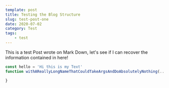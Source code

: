 ```yaml
---
template: post
title: Testing the Blog Structure
slug: test-post-one
date: 2020-07-02
category: Test
tags: 
    - test
---
```


This is a test Post wrote on Mark Down, let's see if I can recover the information contained in here!


```javascript
const hello = 'Hi this is my Text'
function withAReallyLongNameThatCouldTakeArgsAndDoAbsolutelyNothing(...args) {

}
```
